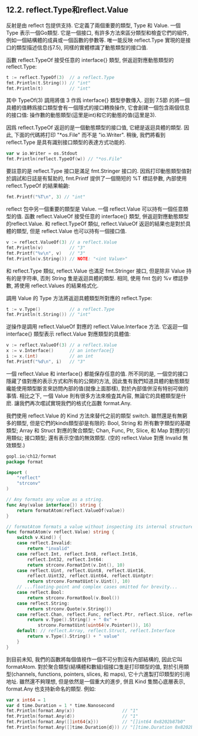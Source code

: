 ## 12.2. reflect.Type和reflect.Value


反射是由 reflect 包提供支持. 它定義了兩個重要的類型, Type 和 Value. 一個 Type 表示一個Go類型. 它是一個接口, 有許多方法來區分類型和檢査它們的組件, 例如一個結構體的成員或一個函數的參數等. 唯一能反映 reflect.Type 實現的是接口的類型描述信息(§7.5), 同樣的實體標識了動態類型的接口值.

函數 reflect.TypeOf 接受任意的 interface{} 類型, 併返迴對應動態類型的reflect.Type:

```Go
t := reflect.TypeOf(3)  // a reflect.Type
fmt.Println(t.String()) // "int"
fmt.Println(t)          // "int"
```

其中 TypeOf(3) 調用將值 3 作爲 interface{} 類型參數傳入. 迴到 7.5節 的將一個具體的值轉爲接口類型會有一個隱式的接口轉換操作, 它會創建一個包含兩個信息的接口值: 操作數的動態類型(這里是int)和它的動態的值(這里是3).

因爲 reflect.TypeOf 返迴的是一個動態類型的接口值, 它總是返迴具體的類型. 因此, 下面的代碼將打印 "*os.File" 而不是 "io.Writer". 稍後, 我們將看到 reflect.Type 是具有識别接口類型的表達方式功能的.

```Go
var w io.Writer = os.Stdout
fmt.Println(reflect.TypeOf(w)) // "*os.File"
```

要註意的是 reflect.Type 接口是滿足 fmt.Stringer 接口的. 因爲打印動態類型值對於調試和日誌是有幫助的, fmt.Printf 提供了一個簡短的 %T 標誌參數, 內部使用 reflect.TypeOf 的結果輸齣:

```Go
fmt.Printf("%T\n", 3) // "int"
```

reflect 包中另一個重要的類型是 Value. 一個 reflect.Value 可以持有一個任意類型的值. 函數 reflect.ValueOf 接受任意的 interface{} 類型, 併返迴對應動態類型的reflect.Value. 和 reflect.TypeOf 類似, reflect.ValueOf 返迴的結果也是對於具體的類型, 但是 reflect.Value 也可以持有一個接口值.

```Go
v := reflect.ValueOf(3) // a reflect.Value
fmt.Println(v)          // "3"
fmt.Printf("%v\n", v)   // "3"
fmt.Println(v.String()) // NOTE: "<int Value>"
```

和 reflect.Type 類似, reflect.Value 也滿足 fmt.Stringer 接口, 但是除非 Value 持有的是字符串, 否則 String 隻是返迴具體的類型. 相同, 使用 fmt 包的 %v 標誌參數, 將使用 reflect.Values 的結果格式化.

調用 Value 的 Type 方法將返迴具體類型所對應的 reflect.Type:

```Go
t := v.Type()           // a reflect.Type
fmt.Println(t.String()) // "int"
```

逆操作是調用 reflect.ValueOf 對應的 reflect.Value.Interface 方法. 它返迴一個 interface{} 類型表示 reflect.Value 對應類型的具體值:

```Go
v := reflect.ValueOf(3) // a reflect.Value
x := v.Interface()      // an interface{}
i := x.(int)            // an int
fmt.Printf("%d\n", i)   // "3"
```

一個 reflect.Value 和 interface{} 都能保存任意的值. 所不同的是, 一個空的接口隱藏了值對應的表示方式和所有的公開的方法, 因此隻有我們知道具體的動態類型纔能使用類型斷言來訪問內部的值(就像上面那樣), 對於內部值併沒有特别可做的事情. 相比之下, 一個 Value 則有很多方法來檢査其內容, 無論它的具體類型是什麽. 讓我們再次嚐試實現我們的格式化函數 format.Any.

我們使用 reflect.Value 的 Kind 方法來替代之前的類型 switch. 雖然還是有無窮多的類型, 但是它們的kinds類型卻是有限的: Bool, String 和 所有數字類型的基礎類型; Array 和 Struct 對應的聚合類型; Chan, Func, Ptr, Slice, 和 Map 對應的引用類似; 接口類型; 還有表示空值的無效類型. (空的 reflect.Value 對應 Invalid 無效類型.)

```Go
gopl.io/ch12/format
package format

import (
	"reflect"
	"strconv"
)

// Any formats any value as a string.
func Any(value interface{}) string {
	return formatAtom(reflect.ValueOf(value))
}

// formatAtom formats a value without inspecting its internal structure.
func formatAtom(v reflect.Value) string {
	switch v.Kind() {
	case reflect.Invalid:
		return "invalid"
	case reflect.Int, reflect.Int8, reflect.Int16,
		reflect.Int32, reflect.Int64:
		return strconv.FormatInt(v.Int(), 10)
	case reflect.Uint, reflect.Uint8, reflect.Uint16,
		reflect.Uint32, reflect.Uint64, reflect.Uintptr:
		return strconv.FormatUint(v.Uint(), 10)
	// ...floating-point and complex cases omitted for brevity...
	case reflect.Bool:
		return strconv.FormatBool(v.Bool())
	case reflect.String:
		return strconv.Quote(v.String())
	case reflect.Chan, reflect.Func, reflect.Ptr, reflect.Slice, reflect.Map:
		return v.Type().String() + " 0x" +
			strconv.FormatUint(uint64(v.Pointer()), 16)
	default: // reflect.Array, reflect.Struct, reflect.Interface
		return v.Type().String() + " value"
	}
}
```

到目前未知, 我們的函數將每個值視作一個不可分割沒有內部結構的, 因此它叫 formatAtom. 對於聚合類型(結構體和數組)個接口隻是打印類型的值, 對於引用類型(channels, functions, pointers, slices, 和 maps), 它十六進製打印類型的引用地址. 雖然還不夠理想, 但是依然是一個重大的進步, 併且 Kind 隻關心底層表示, format.Any 也支持新命名的類型. 例如:

```Go
var x int64 = 1
var d time.Duration = 1 * time.Nanosecond
fmt.Println(format.Any(x))                  // "1"
fmt.Println(format.Any(d))                  // "1"
fmt.Println(format.Any([]int64{x}))         // "[]int64 0x8202b87b0"
fmt.Println(format.Any([]time.Duration{d})) // "[]time.Duration 0x8202b87e0"
```



